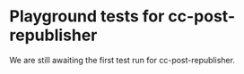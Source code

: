 # Playground tests for cc-post-republisher
We are still awaiting the first test run for cc-post-republisher.
